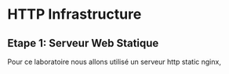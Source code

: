 # HTTP Infrastructure

## Etape 1: Serveur Web Statique
Pour ce laboratoire nous allons utilisé un serveur http static nginx,

